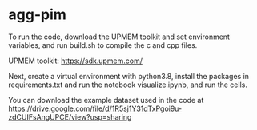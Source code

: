 # agg-pim

To run the code, download the UPMEM toolkit and set environment variables, and run build.sh to compile the c and cpp files.

UPMEM toolkit: https://sdk.upmem.com/

Next, create a virtual environment with python3.8, install the packages in requirements.txt and run the notebook visualize.ipynb, and run the cells.

You can download the example dataset used in the code at
https://drive.google.com/file/d/1R5sj1Y31dTxPgoi9u-zdCUIFsAngUPCE/view?usp=sharing
